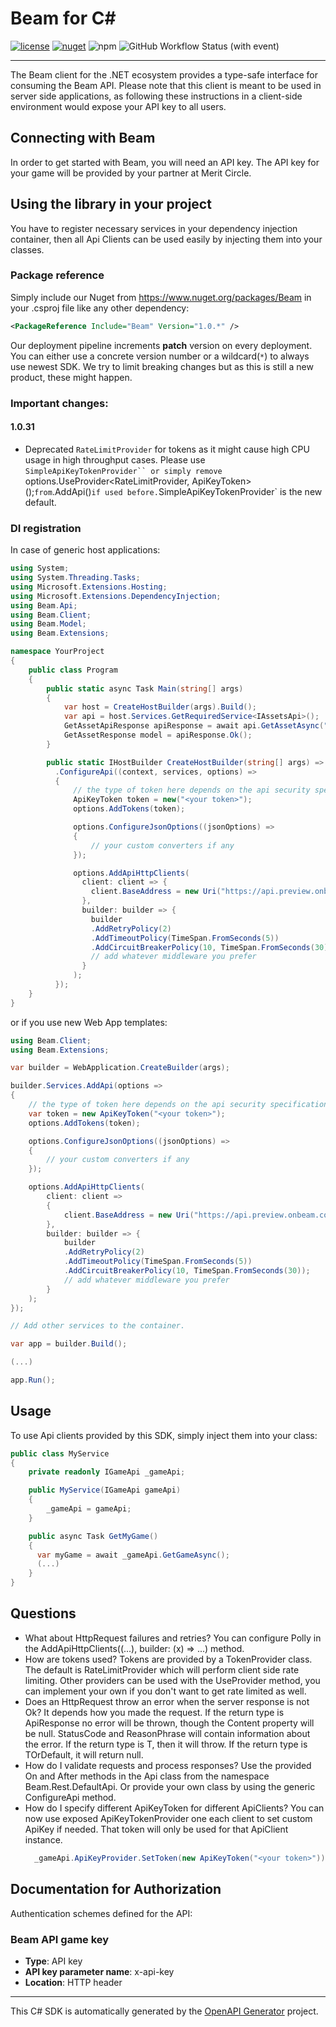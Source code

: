 # Beam for C#

[![license](https://img.shields.io/badge/License-GPLv3-blue)](./LICENSE)
[![nuget](https://img.shields.io/nuget/v/Beam)](https://www.nuget.org/packages/Beam)
![npm](https://img.shields.io/npm/v/%40onbeam%2Fnode)
![GitHub Workflow Status (with event)](https://img.shields.io/github/actions/workflow/status/Merit-Circle/beam-sdk/publish.yml)


---
The Beam client for the .NET ecosystem provides a type-safe interface for consuming the Beam API. Please note that this client is meant to be used in server side applications, as following these instructions in a client-side environment would expose your API key to all users.

## Connecting with Beam
In order to get started with Beam, you will need an API key. The API key for your game will be provided by your partner at Merit Circle.

## Using the library in your project
You have to register necessary services in your dependency injection container, then all Api Clients can be used easily by injecting them into your classes.

### Package reference
Simply include our Nuget from https://www.nuget.org/packages/Beam in your .csproj file like any other dependency:
```xml
<PackageReference Include="Beam" Version="1.0.*" />
```
Our deployment pipeline increments **patch** version on every deployment. You can either use a concrete version number or a wildcard(`*`) to always use newest SDK. We try to limit breaking changes but as this is still a new product, these might happen.

### Important changes:
#### 1.0.31
- Deprecated `RateLimitProvider` for tokens as it might cause high CPU usage in high throughput cases. Please use `SimpleApiKeyTokenProvider`` or simply remove `options.UseProvider<RateLimitProvider<ApiKeyToken>, ApiKeyToken>();` from `.AddApi()` if used before. `SimpleApiKeyTokenProvider` is the new default.

### DI registration
In case of generic host applications:
```cs
using System;
using System.Threading.Tasks;
using Microsoft.Extensions.Hosting;
using Microsoft.Extensions.DependencyInjection;
using Beam.Api;
using Beam.Client;
using Beam.Model;
using Beam.Extensions;

namespace YourProject
{
    public class Program
    {
        public static async Task Main(string[] args)
        {
            var host = CreateHostBuilder(args).Build();
            var api = host.Services.GetRequiredService<IAssetsApi>();
            GetAssetApiResponse apiResponse = await api.GetAssetAsync("todo");
            GetAssetResponse model = apiResponse.Ok();
        }

        public static IHostBuilder CreateHostBuilder(string[] args) => Host.CreateDefaultBuilder(args)
          .ConfigureApi((context, services, options) =>
          {
              // the type of token here depends on the api security specifications
              ApiKeyToken token = new("<your token>");
              options.AddTokens(token);

              options.ConfigureJsonOptions((jsonOptions) =>
              {
                  // your custom converters if any
              });

              options.AddApiHttpClients(
                client: client => {
                  client.BaseAddress = new Uri("https://api.preview.onbeam.com/");
                },
                builder: builder => {
                  builder
                  .AddRetryPolicy(2)
                  .AddTimeoutPolicy(TimeSpan.FromSeconds(5))
                  .AddCircuitBreakerPolicy(10, TimeSpan.FromSeconds(30));
                  // add whatever middleware you prefer
                }
              );
          });
    }
}
```

or if you use new Web App templates:

```cs
using Beam.Client;
using Beam.Extensions;

var builder = WebApplication.CreateBuilder(args);

builder.Services.AddApi(options =>
{
    // the type of token here depends on the api security specifications
    var token = new ApiKeyToken("<your token>");
    options.AddTokens(token);

    options.ConfigureJsonOptions((jsonOptions) =>
    {
        // your custom converters if any
    });

    options.AddApiHttpClients(
        client: client =>
        {
            client.BaseAddress = new Uri("https://api.preview.onbeam.com/");
        },
        builder: builder => {
            builder
            .AddRetryPolicy(2)
            .AddTimeoutPolicy(TimeSpan.FromSeconds(5))
            .AddCircuitBreakerPolicy(10, TimeSpan.FromSeconds(30));
            // add whatever middleware you prefer
        }
    );
});

// Add other services to the container.

var app = builder.Build();

(...)

app.Run();

```

## Usage
To use Api clients provided by this SDK, simply inject them into your class:
  ```cs
  public class MyService
  {
      private readonly IGameApi _gameApi;

      public MyService(IGameApi gameApi)
      {
          _gameApi = gameApi;
      }

      public async Task GetMyGame()
      {
        var myGame = await _gameApi.GetGameAsync();
        (...)
      }
  }
  ```

<a id="questions"></a>
## Questions

- What about HttpRequest failures and retries?
  You can configure Polly in the AddApiHttpClients((...), builder: (x) => ...) method.
- How are tokens used?
  Tokens are provided by a TokenProvider class. The default is RateLimitProvider which will perform client side rate limiting.
  Other providers can be used with the UseProvider method, you can implement your own if you don't want to get rate limited as well.
- Does an HttpRequest throw an error when the server response is not Ok?
  It depends how you made the request. If the return type is ApiResponse<T> no error will be thrown, though the Content property will be null.
  StatusCode and ReasonPhrase will contain information about the error.
  If the return type is T, then it will throw. If the return type is TOrDefault, it will return null.
- How do I validate requests and process responses?
  Use the provided On and After methods in the Api class from the namespace Beam.Rest.DefaultApi.
  Or provide your own class by using the generic ConfigureApi method.
- How do I specify different ApiKeyToken for different ApiClients?
  You can now use exposed ApiKeyTokenProvider one each client to set custom ApiKey if needed. That token will only be used for that ApiClient instance.
  ```cs
    _gameApi.ApiKeyProvider.SetToken(new ApiKeyToken("<your token>"));
  ```

<a id="documentation-for-authorization"></a>
## Documentation for Authorization


Authentication schemes defined for the API:
<a id="Beam API game key"></a>
### Beam API game key

- **Type**: API key
- **API key parameter name**: x-api-key
- **Location**: HTTP header


---

This C# SDK is automatically generated by the [OpenAPI Generator](https://openapi-generator.tech) project.
